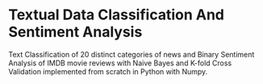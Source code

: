 # Textual Data Classification And Sentiment Analysis
 
Text Classification of 20 distinct categories of news and Binary Sentiment
Analysis of IMDB movie reviews with Naive Bayes and K-fold Cross Validation
implemented from scratch in Python with Numpy.